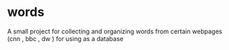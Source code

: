 # words
A small project for collecting and organizing words from certain webpages  (cnn , bbc , dw ) for using as a database 
